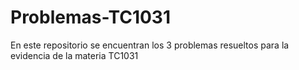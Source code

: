 # Problemas-TC1031
En este repositorio se encuentran los 3 problemas resueltos para la evidencia de la materia TC1031

